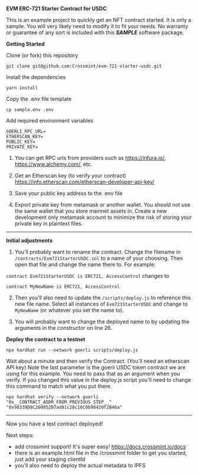**EVM ERC-721 Starter Contract for USDC**

This is an example project to quickly get an NFT contract started. It is only a sample. You will very likely need to modify it to fit your needs. No warranty or guarantee of any sort is included with this ***SAMPLE*** software package.

**Getting Started**

Clone (or fork) this repository

`git clone git@github.com:Crossmint/evm-721-starter-usdc.git`

Install the dependencies

`yarn install`

Copy the .env file template

`cp sample.env .env`

Add required environment variables

```env
GOERLI_RPC_URL=
ETHERSCAN_KEY=
PUBLIC_KEY=
PRIVATE_KEY=
```

1. You can get RPC urls from providers such as https://infura.io/, https://www.alchemy.com/, etc. 

2. Get an Etherscan key (to verify your contract)
https://info.etherscan.com/etherscan-developer-api-key/

3. Save your public key address to the .env file

4. Export private key from metamask or another wallet. You should not use the same wallet that you store mainnet assets in. Create a new development only metamask account to minimize the risk of storing your private key in plaintext files. 

---
**Initial adjustments**
1. You'll probably want to rename the contract. Change the filename in `/contracts/Evm721StarterUSDC.sol` to a name of your choosing. Then open that file and change the name there to. For example:

`contract Evm721StarterUSDC is ERC721, AccessControl` 
changes to

`contract MyNewName is ERC721, AccessControl`

2. Then you'll also need to update the `/scripts/deploy.js` to reference this new file name. Select all instances of `Evm721StarterUSDC` and change to `MyNewName` (or whatever you set the name to).

3. You will probably want to change the deployed name to by updating the arguments in the constructor on line 26. 

**Deploy the contract to a testnet**

`npx hardhat run --network goerli scripts/deploy.js`

Wait about a minute and then verify the Contract. (You'll need an etherscan API key)
Note the last parameter is the goerli USDC token contract we are using for this example. You need to pass that as an argument when you verify. If you changed this value in the deploy.js script you'll need to change this command to match what you put there. 

`npx hardhat verify --network goerli "0x__CONTRACT_ADDR_FROM_PREVIOUS_STEP__" "0x98339D8C260052B7ad81c28c16C0b98420f2B46a"`

---

Now you have a test contract deployed!

Next steps:

* add crossmint support! It's super easy! https://docs.crossmint.io/docs
* there is an example.html file in the /crossmint folder to get you started, just add your staging clientId
* you'll also need to deploy the actual metadata to IPFS 